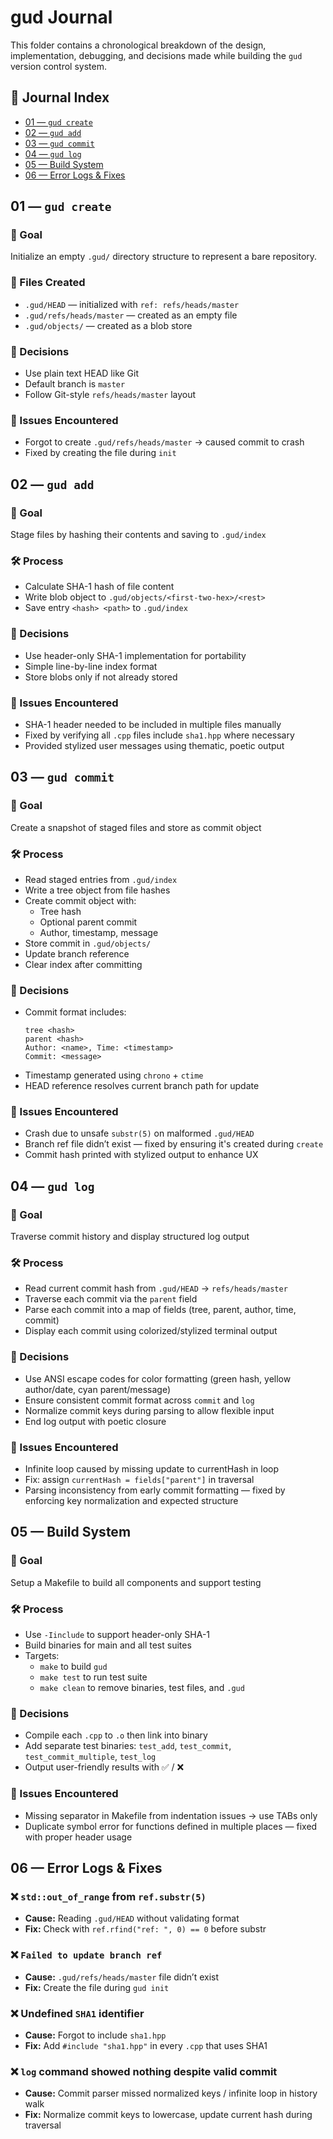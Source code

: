 # gud Journal

This folder contains a chronological breakdown of the design, implementation, debugging, and decisions made while building the `gud` version control system.

## 📜 Journal Index

- [01 — `gud create`](#01--gud-create)
- [02 — `gud add`](#02--gud-add)
- [03 — `gud commit`](#03--gud-commit)
- [04 — `gud log`](#04--gud-log)
- [05 — Build System](#05--build-system)
- [06 — Error Logs & Fixes](#06--error-logs--fixes)

## 01 — `gud create`

### 📌 Goal

Initialize an empty `.gud/` directory structure to represent a bare repository.

### 📁 Files Created

- `.gud/HEAD` — initialized with `ref: refs/heads/master`
- `.gud/refs/heads/master` — created as an empty file
- `.gud/objects/` — created as a blob store

### 🧠 Decisions

- Use plain text HEAD like Git
- Default branch is `master`
- Follow Git-style `refs/heads/master` layout

### 🐛 Issues Encountered

- Forgot to create `.gud/refs/heads/master` → caused commit to crash
- Fixed by creating the file during `init`

## 02 — `gud add`

### 📌 Goal

Stage files by hashing their contents and saving to `.gud/index`

### 🛠 Process

- Calculate SHA-1 hash of file content
- Write blob object to `.gud/objects/<first-two-hex>/<rest>`
- Save entry `<hash> <path>` to `.gud/index`

### 🧠 Decisions

- Use header-only SHA-1 implementation for portability
- Simple line-by-line index format
- Store blobs only if not already stored

### 🐛 Issues Encountered

- SHA-1 header needed to be included in multiple files manually
- Fixed by verifying all `.cpp` files include `sha1.hpp` where necessary
- Provided stylized user messages using thematic, poetic output

## 03 — `gud commit`

### 📌 Goal

Create a snapshot of staged files and store as commit object

### 🛠 Process

- Read staged entries from `.gud/index`
- Write a tree object from file hashes
- Create commit object with:
  - Tree hash
  - Optional parent commit
  - Author, timestamp, message
- Store commit in `.gud/objects/`
- Update branch reference
- Clear index after committing

### 🧠 Decisions

- Commit format includes:
  ```
  tree <hash>
  parent <hash>
  Author: <name>, Time: <timestamp>
  Commit: <message>
  ```
- Timestamp generated using `chrono` + `ctime`
- HEAD reference resolves current branch path for update

### 🐛 Issues Encountered

- Crash due to unsafe `substr(5)` on malformed `.gud/HEAD`
- Branch ref file didn’t exist — fixed by ensuring it's created during `create`
- Commit hash printed with stylized output to enhance UX

## 04 — `gud log`

### 📌 Goal

Traverse commit history and display structured log output

### 🛠 Process

- Read current commit hash from `.gud/HEAD` → `refs/heads/master`
- Traverse each commit via the `parent` field
- Parse each commit into a map of fields (tree, parent, author, time, commit)
- Display each commit using colorized/stylized terminal output

### 🧠 Decisions

- Use ANSI escape codes for color formatting (green hash, yellow author/date, cyan parent/message)
- Ensure consistent commit format across `commit` and `log`
- Normalize commit keys during parsing to allow flexible input
- End log output with poetic closure

### 🐛 Issues Encountered

- Infinite loop caused by missing update to currentHash in loop
- Fix: assign `currentHash = fields["parent"]` in traversal
- Parsing inconsistency from early commit formatting — fixed by enforcing key normalization and expected structure

## 05 — Build System

### 📌 Goal

Setup a Makefile to build all components and support testing

### 🛠 Process

- Use `-Iinclude` to support header-only SHA-1
- Build binaries for main and all test suites
- Targets:
  - `make` to build `gud`
  - `make test` to run test suite
  - `make clean` to remove binaries, test files, and `.gud`

### 🧠 Decisions

- Compile each `.cpp` to `.o` then link into binary
- Add separate test binaries: `test_add`, `test_commit`, `test_commit_multiple`, `test_log`
- Output user-friendly results with ✅ / ❌

### 🐛 Issues Encountered

- Missing separator in Makefile from indentation issues → use TABs only
- Duplicate symbol error for functions defined in multiple places — fixed with proper header usage

## 06 — Error Logs & Fixes

### ❌ `std::out_of_range` from `ref.substr(5)`

- **Cause:** Reading `.gud/HEAD` without validating format
- **Fix:** Check with `ref.rfind("ref: ", 0) == 0` before substr

### ❌ `Failed to update branch ref`

- **Cause:** `.gud/refs/heads/master` file didn’t exist
- **Fix:** Create the file during `gud init`

### ❌ Undefined `SHA1` identifier

- **Cause:** Forgot to include `sha1.hpp`
- **Fix:** Add `#include "sha1.hpp"` in every `.cpp` that uses SHA1

### ❌ `log` command showed nothing despite valid commit

- **Cause:** Commit parser missed normalized keys / infinite loop in history walk
- **Fix:** Normalize commit keys to lowercase, update current hash during traversal
